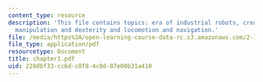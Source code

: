 ```yaml
---
content_type: resource
description: 'This file contains topics: era of industrial robots, creation of robotics,
  manipulation and dexterity and locomotion and navigation.'
file: /media/https%3A/open-learning-course-data-rc.s3.amazonaws.com/2-12-introduction-to-robotics-fall-2005/228dbf33cc6dc0f84c0d87e00b31a410_chapter1.pdf
file_type: application/pdf
resourcetype: Document
title: chapter1.pdf
uid: 228dbf33-cc6d-c0f8-4c0d-87e00b31a410
---
```

